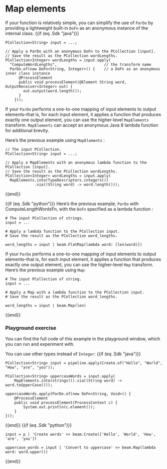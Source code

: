 <!--
Licensed under the Apache License, Version 2.0 (the "License");
you may not use this file except in compliance with the License.
You may obtain a copy of the License at
http://www.apache.org/licenses/LICENSE-2.0
Unless required by applicable law or agreed to in writing, software
distributed under the License is distributed on an "AS IS" BASIS,
WITHOUT WARRANTIES OR CONDITIONS OF ANY KIND, either express or implied.
See the License for the specific language governing permissions and
limitations under the License.
-->
# Map elements

If your function is relatively simple, you can simplify the use of `ParDo` by providing a lightweight built-in `DoFn` as an anonymous instance of the internal class.
{{if (eq .Sdk "java")}}
```
PCollection<String> input = ...;

// Apply a ParDo with an anonymous DoFn to the PCollection [input].
// Save the result as the PCollection wordLengths.
PCollection<Integer> wordLengths = input.apply(
  "ComputeWordLengths",                     // the transform name
  ParDo.of(new DoFn<String, Integer>() {    // a DoFn as an anonymous inner class instance
      @ProcessElement
      public void processElement(@Element String word, OutputReceiver<Integer> out) {
        out.output(word.length());
      }
    }));
```

If your `ParDo` performs a one-to-one mapping of input elements to output elements–that is, for each input element, it applies a function that produces exactly one output element, you can use the higher-level `MapElements` transform. `MapElements` can accept an anonymous Java 8 lambda function for additional brevity.

Here’s the previous example using `MapElements` :

```
// The input PCollection.
PCollection<String> input = ...;

// Apply a MapElements with an anonymous lambda function to the PCollection [input].
// Save the result as the PCollection wordLengths.
PCollection<Integer> wordLengths = input.apply(
  MapElements.into(TypeDescriptors.integers())
             .via((String word) -> word.length()));
```
{{end}}

{{if (eq .Sdk "python")}}
Here’s the previous example, `ParDo` with ComputeLengthWordsFn, with the `DoFn` specified as a lambda function :

```
# The input PCollection of strings.
input = ...

# Apply a lambda function to the PCollection input.
# Save the result as the PCollection word_lengths.

word_lengths = input | beam.FlatMap(lambda word: [len(word)])
```

If your `ParDo` performs a one-to-one mapping of input elements to output elements–that is, for each input element, it applies a function that produces exactly one output element, you can use the higher-level `Map` transform.
Here’s the previous example using `Map`:

```
# The input PCollection of string.
input = ...

# Apply a Map with a lambda function to the PCollection input.
# Save the result as the PCollection word_lengths.

word_lengths = input | beam.Map(len)
```
{{end}}
### Playground exercise

You can find the full code of this example in the playground window, which you can run and experiment with.

You can use other types instead of `Integer`:
{{if (eq .Sdk "java")}}
```
PCollection<String> input = pipeline.apply(Create.of("Hello", "World", "How", "are", "you"));

PCollection<String> uppercaseWords = input.apply(
    MapElements.into(strings()).via((String word) -> word.toUpperCase()));

uppercaseWords.apply(ParDo.of(new DoFn<String, Void>() {
    @ProcessElement
    public void processElement(ProcessContext c) {
        System.out.println(c.element());
    }
}));
```
{{end}}
{{if (eq .Sdk "python")}}
```
input = p | 'Create words' >> beam.Create(['Hello', 'World', 'How', 'are', 'you'])

uppercase_words = input | 'Convert to uppercase' >> beam.Map(lambda word: word.upper())
```
{{end}}